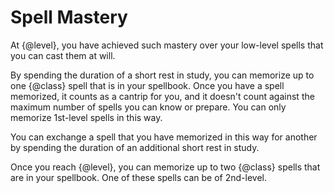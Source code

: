 # Spell Mastery
At {@level}, you have achieved such mastery over your low-level spells that you can cast them at will.

By spending the duration of a short rest in study, you can memorize up to one {@class} spell that is in your spellbook.
Once you have a spell memorized, it counts as a cantrip for you, and it doesn't count against the maximum number of spells you can know or prepare.
You can only memorize 1st-level spells in this way.

You can exchange a spell that you have memorized in this way for another by spending the duration of an additional short rest in study.

Once you reach {@level}, you can memorize up to two {@class} spells that are in your spellbook.
One of these spells can be of 2nd-level.
